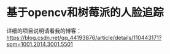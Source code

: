 # 基于opencv和树莓派的人脸追踪
详细的项目说明请看我的博客：
https://blog.csdn.net/qq_44193876/article/details/110443171?spm=1001.2014.3001.5501